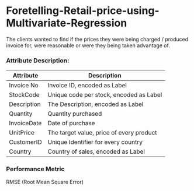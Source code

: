 # Foretelling-Retail-price-using-Multivariate-Regression
The clients wanted to find if the prices they were being charged / produced invoice for, were reasonable or were they 
being taken advantage of.
### Attribute Description:
Attribute | Description
----------|-------------
Invoice No | Invoice ID, encoded as Label
StockCode | Unique code per stock, encoded as Label
Description | The Description, encoded as Label
Quantity | Quantity purchased
InvoiceDate | Date of purchase
UnitPrice | The target value, price of every product
CustomerID | Unique Identifier for every country
Country | Country of sales, encoded as Label

### Performance Metric
RMSE (Root Mean Square Error)